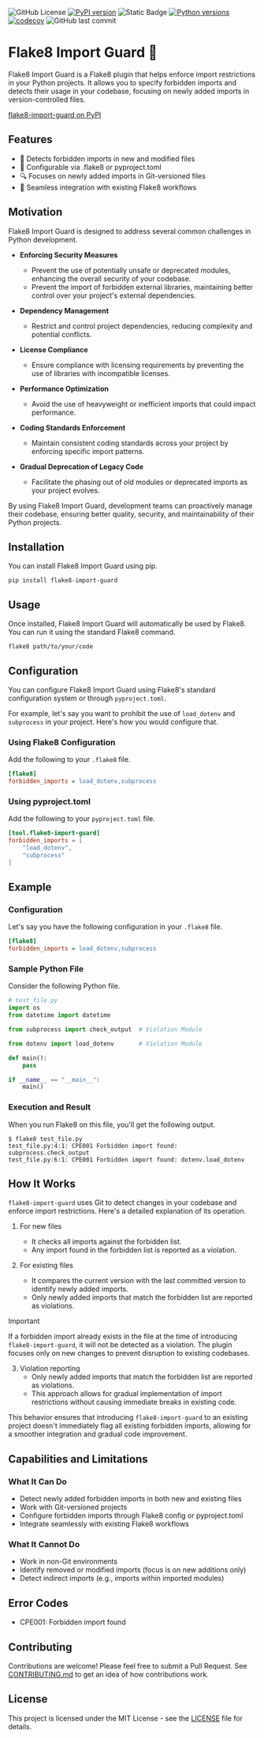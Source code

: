 
![GitHub License](https://img.shields.io/github/license/K-dash/flake8-import-guard)
[![PyPI version](https://img.shields.io/pypi/v/flake8-import-guard.svg)](https://pypi.org/project/flake8-import-guard/)
![Static Badge](https://img.shields.io/badge/Flake8-%5Ev7.1.0-blue?style=flat)
[![Python versions](https://img.shields.io/pypi/pyversions/flake8-import-guard.svg)](https://pypi.org/project/flake8-import-guard/)
[![codecov](https://codecov.io/gh/K-dash/flake8-import-guard/graph/badge.svg?token=4GG16B2ZU0)](https://codecov.io/gh/K-dash/flake8-import-guard)
![GitHub last commit](https://img.shields.io/github/last-commit/K-dash/flake8-import-guard)


# Flake8 Import Guard 💂

Flake8 Import Guard is a Flake8 plugin that helps enforce import restrictions in your Python projects. It allows you to specify forbidden imports and detects their usage in your codebase, focusing on newly added imports in version-controlled files.

[flake8-import-guard on PyPI](https://pypi.org/project/flake8-import-guard/)

## Features

- 🚫 Detects forbidden imports in new and modified files
- 🔧 Configurable via .flake8 or pyproject.toml
- 🔍 Focuses on newly added imports in Git-versioned files
- 🔗 Seamless integration with existing Flake8 workflows

## Motivation

Flake8 Import Guard is designed to address several common challenges in Python development.

- **Enforcing Security Measures**
    - Prevent the use of potentially unsafe or deprecated modules, enhancing the overall security of your codebase.
    - Prevent the import of forbidden external libraries, maintaining better control over your project's external dependencies.

- **Dependency Management**
    - Restrict and control project dependencies, reducing complexity and potential conflicts.

- **License Compliance**
    - Ensure compliance with licensing requirements by preventing the use of libraries with incompatible licenses.

- **Performance Optimization**
    - Avoid the use of heavyweight or inefficient imports that could impact performance.

- **Coding Standards Enforcement**
    - Maintain consistent coding standards across your project by enforcing specific import patterns.

- **Gradual Deprecation of Legacy Code**
    - Facilitate the phasing out of old modules or deprecated imports as your project evolves.

By using Flake8 Import Guard, development teams can proactively manage their codebase, ensuring better quality, security, and maintainability of their Python projects.

## Installation

You can install Flake8 Import Guard using pip.

```
pip install flake8-import-guard
```

## Usage

Once installed, Flake8 Import Guard will automatically be used by Flake8. You can run it using the standard Flake8 command.

```
flake8 path/to/your/code
```

## Configuration

You can configure Flake8 Import Guard using Flake8's standard configuration system or through `pyproject.toml`.

For example, let's say you want to prohibit the use of `load_dotenv` and `subprocess` in your project. Here's how you would configure that.

### Using Flake8 Configuration

Add the following to your `.flake8` file.

```ini
[flake8]
forbidden_imports = load_dotenv,subprocess
```

### Using pyproject.toml

Add the following to your `pyproject.toml` file.

```toml
[tool.flake8-import-guard]
forbidden_imports = [
    "load_dotenv",
    "subprocess"
]
```

## Example

### Configuration

Let's say you have the following configuration in your `.flake8` file.

```ini
[flake8]
forbidden_imports = load_dotenv,subprocess
```

### Sample Python File

Consider the following Python file.

```python
# test_file.py
import os
from datetime import datetime

from subprocess import check_output  # Violation Module

from dotenv import load_dotenv       # Violation Module

def main():
    pass

if __name__ == "__main__":
    main()
```

### Execution and Result

When you run Flake8 on this file, you'll get the following output.

```console
$ flake8 test_file.py
test_file.py:4:1: CPE001 Forbidden import found: subprocess.check_output
test_file.py:6:1: CPE001 Forbidden import found: dotenv.load_dotenv
```

## How It Works

`flake8-import-guard` uses Git to detect changes in your codebase and enforce import restrictions. Here's a detailed explanation of its operation.


1. For new files
   - It checks all imports against the forbidden list.
   - Any import found in the forbidden list is reported as a violation.

2. For existing files
   - It compares the current version with the last committed version to identify newly added imports.
   - Only newly added imports that match the forbidden list are reported as violations.

> [!IMPORTANT]
> If a forbidden import already exists in the file at the time of introducing `flake8-import-guard`, it will not be detected as a violation. The plugin focuses only on new changes to prevent disruption to existing codebases.

3. Violation reporting
   - Only newly added imports that match the forbidden list are reported as violations.
   - This approach allows for gradual implementation of import restrictions without causing immediate breaks in existing code.

This behavior ensures that introducing `flake8-import-guard` to an existing project doesn't immediately flag all existing forbidden imports, allowing for a smoother integration and gradual code improvement.


## Capabilities and Limitations

### What It Can Do

- Detect newly added forbidden imports in both new and existing files
- Work with Git-versioned projects
- Configure forbidden imports through Flake8 config or pyproject.toml
- Integrate seamlessly with existing Flake8 workflows

### What It Cannot Do

- Work in non-Git environments
- Identify removed or modified imports (focus is on new additions only)
- Detect indirect imports (e.g., imports within imported modules)

## Error Codes

- CPE001: Forbidden import found

## Contributing

Contributions are welcome! Please feel free to submit a Pull Request.
See [CONTRIBUTING.md](https://github.com/K-dash/flake8-import-guard/blob/main/CONTRIBUTING.md) to get an idea of how contributions work.

## License

This project is licensed under the MIT License - see the [LICENSE](LICENSE) file for details.
